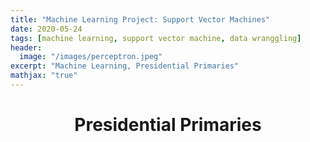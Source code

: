 ```yaml
---
title: "Machine Learning Project: Support Vector Machines"
date: 2020-05-24
tags: [machine learning, support vector machine, data wranggling]
header:
  image: "/images/perceptron.jpeg"
excerpt: "Machine Learning, Presidential Primaries"
mathjax: "true"
---
```

<h1><center>Presidential Primaries</center></h1>
